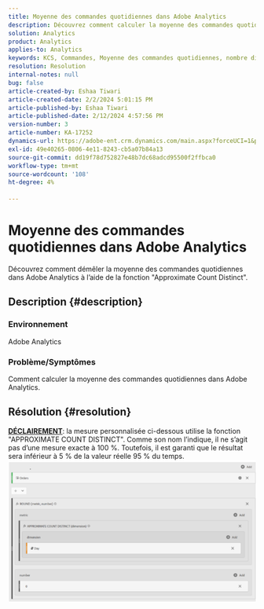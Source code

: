 ```yaml
---
title: Moyenne des commandes quotidiennes dans Adobe Analytics
description: Découvrez comment calculer la moyenne des commandes quotidiennes dans Adobe Analytics à l’aide de la fonction "Approximate Count Distinct".
solution: Analytics
product: Analytics
applies-to: Analytics
keywords: KCS, Commandes, Moyenne des commandes quotidiennes, nombre distinct approximatif, fonction
resolution: Resolution
internal-notes: null
bug: false
article-created-by: Eshaa Tiwari
article-created-date: 2/2/2024 5:01:15 PM
article-published-by: Eshaa Tiwari
article-published-date: 2/12/2024 4:57:56 PM
version-number: 3
article-number: KA-17252
dynamics-url: https://adobe-ent.crm.dynamics.com/main.aspx?forceUCI=1&pagetype=entityrecord&etn=knowledgearticle&id=9ac69aaa-ecc1-ee11-9079-6045bd006268
exl-id: 49e40265-0806-4e11-8243-cb5a07b84a13
source-git-commit: dd19f78d752827e48b7dc68adcd95500f2ffbca0
workflow-type: tm+mt
source-wordcount: '108'
ht-degree: 4%

---
```


# Moyenne des commandes quotidiennes dans Adobe Analytics


Découvrez comment démêler la moyenne des commandes quotidiennes dans Adobe Analytics à l’aide de la fonction &quot;Approximate Count Distinct&quot;.

## Description {#description}


### Environnement

Adobe Analytics

### Problème/Symptômes

Comment calculer la moyenne des commandes quotidiennes dans Adobe Analytics.


## Résolution {#resolution}


<u><b>DÉCLAIREMENT</b></u>: la mesure personnalisée ci-dessous utilise la fonction &quot;APPROXIMATE COUNT DISTINCT&quot;. Comme son nom l’indique, il ne s’agit pas d’une mesure exacte à 100 %. Toutefois, il est garanti que le résultat sera inférieur à 5 % de la valeur réelle 95 % du temps.
![](assets/62d446f9-58c7-ee11-9079-6045bd0067ea.png)
